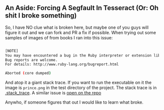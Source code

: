 ## An Aside: Forcing A Segfault In Tesseract (Or: Oh shit I broke something)
So, I have NO clue what is broken here, but maybe one of you guys will figure it out and we can fork
and PR a fix if possible. When trying out some samples of images of from books I ran into this issue:

```BASH

[NOTE]
You may have encountered a bug in the Ruby interpreter or extension libraries.
Bug reports are welcome.
For details: http://www.ruby-lang.org/bugreport.html

Aborted (core dumped)
```
And atop it a giant stack trace. If you want to run the executable on it the image is `prince.png` in
the test directory of the project. The stack trace is in [.stack_trace](/.stack_trace). A similar issue is [open on the repo](https://github.com/meh/ruby-tesseract-ocr/issues/37)

Anywho, if someone figures that out I would like to learn what broke.


